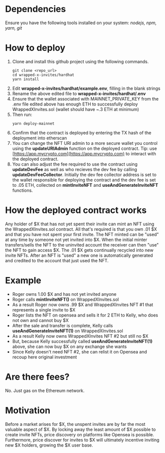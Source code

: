 # Dependencies
Ensure you have the following tools installed on your system: *nodejs, npm, yarn, git*

# How to deploy
1. Clone and install this github project using the following commands.
    ```
    git clone <repo_url>
    cd wrapped-x-invites/hardhat
    yarn install
    ```
2. Edit **wrapped-x-invites/hardhat/example.env**, filling in the blank strings
3. Rename the above edited file to **wrapped-x-invites/hardhat/.env**
4. Ensure that the wallet associated with MAINNET_PRIVATE_KEY from the .env file edited above has enough ETH to successfully deploy WrappedXInvites.sol (wallet should have ~.3 ETH at minimum)
5. Then run:
   ```
   yarn deploy-mainnet
   ```
6. Confirm that the contract is deployed by entering the TX hash of the deployment into etherscan
7. You can change the NFT URI admin to a more secure wallet you control using the **updateURIAdmin** function on the deployed contract. Tip: use [https://app.mycrypto.com](https://app.mycrypto.com) to interact with the deployed contract.
8. You can also adjust the fee required to use the contract using **updateDevFee** as well as who recieves the dev fee by calling **updateDevFeeCollector**. Initially the dev fee collector address is set to the wallet responsible for deploying the contract and the dev fee is set to .05 ETH, collected on **mintInviteNFT** and **useAndGenerateInviteNFT** functions. 
   
# How the deployed contract works

Any holder of $X that has not yet spent their invite can mint an NFT using the WrappedXInvites.sol contract. All that's required is that you own .01 $X and that you have not spent your first invite. The NFT minted can be "used" at any time by someone not yet invited into $X. When the initial minter transfers/sells the NFT to the uninvited account the receiver can then "use" the NFT to gain access $X. The .01 $X gets continually recycled into new invite NFTs. After an NFT is "used" a new one is automatically generated and credited to the account that just used the NFT. 

# Example
* Roger owns 1.00 $X and has not yet invited anyone
* Roger calls **mintInviteNFT()** on WrappedXInvites.sol
* As a result Roger now owns .99 $X and WrappedXInvites NFT #1 that represents a single invite to $X
* Roger lists the NFT on opensea and sells it for 2 ETH to Kelly, who does not own and cannot buy $X
* After the sale and transfer is complete, Kelly calls **useAndGenerateInviteNFT(1)** on WrappedXInvites.sol
* As a result Kelly now owns WrappedXInvites NFT #2 but still no $X
* But, because Kelly successfully called **useAndGenerateInviteNFT(1)** above, she can now buy $X on any exchange she wants
* Since Kelly doesn't need NFT #2, she can relist it on Opensea and recoup here original investment

# Are there fees?
No. Just gas on the Ethereum network.

# Motivation 
Before a market arises for $X, the unspent invites are by far the most valuable aspect of $X. By locking away the least amount of $X possible to create invite NFTs, price discovery on platforms like Opensea is possible. Furthermore, price discover for invites to $X will ultimately incentive inviting new $X holders, growing the $X user base. 